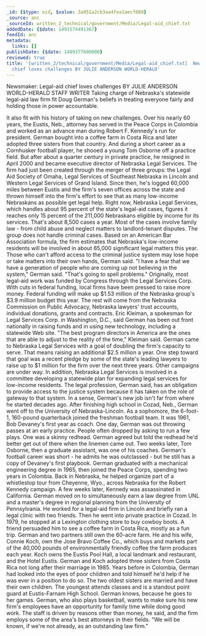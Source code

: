 ```yaml
---
_id: {$type: oid, $value: 3a951a2cb3aa4fea1aecf089}
_source: anc
_sourceId: written_2_technical/government/Media/Legal-aid_chief.txt
addedDate: {$date: 1491574491367}
feedId: anc
metadata:
  links: []
publishDate: {$date: 1489377600000}
reviewed: true
title: '[written_2/technical/government/Media/Legal-aid_chief.txt]  Newsmaker: Legal-aid
  chief loves challenges BY JULIE ANDERSON WORLD-HERALD'
---
```

Newsmaker: Legal-aid chief loves challenges
BY JULIE ANDERSON
<ignore  id='undefined'>WORLD</ignore>-HERALD STAFF WRITER
Taking charge of <geo  id='5073708'>Nebraska</geo>&#x27;s statewide legal-aid law firm fit
Doug German&#x27;s beliefs in treating everyone fairly and holding those
in power accountable.

It also fit with his
history of taking on new challenges.
Over his nearly 60 years, the Eustis, Neb., attorney has served
in the Peace Corps in <geo  id='3686110'>Colombia</geo> and worked as an advance man during
Robert F. Kennedy&#x27;s run for president.
German bought into a coffee farm in <geo  id='3624060'>Costa Rica</geo> and later adopted
three sisters from that country. And during a short career as a
Cornhusker football player, he shooed a young Tom Osborne off a
practice field.
But after about a quarter century in private practice, he
resigned in April 2000 and became executive director of <ignore  id='undefined'>Nebraska</ignore>
Legal Services.
The firm had just been created through the merger of three
groups: the Legal Aid Society of <ignore  id='undefined'>Omaha</ignore>, Legal Services of Southeast
<ignore  id='undefined'>Nebraska</ignore> in <geo  id='5072006'>Lincoln</geo> and Western Legal Services of <ignore  id='undefined'>Grand Island</ignore>.
Since then, he&#x27;s logged 60,000 miles between Eustis and the firm&#x27;s
seven offices across the state and thrown himself into the firm&#x27;s
effort to see that as many low-income Nebraskans as possible get
legal help.
Right now, <ignore  id='undefined'>Nebraska</ignore> Legal Services, which handles about 95
percent of the state&#x27;s legal-aid cases, figures it reaches only 15
percent of the 211,000 Nebraskans eligible by income for its
services. That&#x27;s about 8,500 cases a year.
Most of the cases involve family law - from child abuse and
neglect matters to landlord-tenant disputes. The group does not
handle criminal cases.
Based on an American Bar Association formula, the firm estimates
that <geo  id='5073708'>Nebraska</geo>&#x27;s low-income residents will be involved in about
65,000 significant legal matters this year.
Those who can&#x27;t afford access to the criminal justice system may
lose hope or take matters into their own hands, German said.
&quot;I have a fear that we have a generation of people who are
coming up not believing in the system,&quot; German said. &quot;That&#x27;s going
to spell problems.&quot;
Originally, most legal-aid work was funded by Congress through
the Legal Services Corp. With cuts in federal funding, local firms
have been pressed to raise more money.
Federal funding will make up $1.53 million of the <geo  id='5073708'>Nebraska</geo>
group&#x27;s $3.9 million budget this year. The rest will come from the
<ignore  id='undefined'>Nebraska</ignore> Commission on Public Advocacy, <geo  id='5073708'>Nebraska</geo> lawyers&#x27; trust
accounts, individual donations, grants and contracts.
Eric Kleiman, a spokesman for Legal Services Corp. in
<geo  id='4140963'>Washington, D.C.</geo>, said German has been out front nationally in
raising funds and in using new technology, including a statewide
Web site.
&quot;The best program directors in <geo  id='6252001'>America</geo> are the ones that are
able to adjust to the reality of the time,&quot; Kleiman said.
German came to <ignore  id='undefined'>Nebraska</ignore> Legal Services with a goal of doubling
the firm&#x27;s capacity to serve. That means raising an additional $2.5
million a year.
One step toward that goal was a recent pledge by some of the
state&#x27;s leading lawyers to raise up to $1 million for the firm over
the next three years. Other campaigns are under way.
In addition, <ignore  id='undefined'>Nebraska</ignore> Legal Services is involved in a committee
developing a statewide plan for expanding legal services for
low-income residents.
The legal profession, German said, has an obligation to provide
access to the justice system because it has taken on the role of
gateway to that system.
In a sense, German&#x27;s new job isn&#x27;t far from where he started
decades ago.
After finishing high school in <geo  id='5066355'>Cozad, Neb.</geo>, German went off to
the <geo  id='5080885'>University of Nebraska-Lincoln</geo>. As a sophomore, the 6-foot-1,
160-pound quarterback joined the freshman football team. It was
1961, Bob Devaney&#x27;s first year as coach.
One day, German was out throwing passes at an early practice.
People often dropped by asking to run a few plays. One was a skinny
redhead.
German agreed but told the redhead he&#x27;d better get out of there
when the linemen came out. Two weeks later, Tom Osborne, then a
graduate assistant, was one of his coaches. German&#x27;s football
career was short - he admits he was outclassed - but he still has a
copy of Devaney&#x27;s first playbook.
German graduated with a mechanical engineering degree in 1965,
then joined the Peace Corps, spending two years in <geo  id='3686110'>Colombia</geo>.
Back in <geo  id='5073708'>Nebraska</geo>, he helped organize part of a whistlestop tour
from <geo  id='5821086'>Cheyenne, Wyo.</geo>, across <geo  id='5073708'>Nebraska</geo> for the Robert Kennedy
campaign. A few weeks later, Kennedy was assassinated in
<geo  id='5332921'>California</geo>.
German moved on to simultaneously earn a law degree from UNL and
a master&#x27;s degree in regional planning from the University of
Pennsylvania. He worked for a legal-aid firm in <geo  id='5072006'>Lincoln</geo> and briefly
ran a legal clinic with two friends. Then he went into private
practice in <geo  id='5066355'>Cozad</geo>.
In 1979, he stopped at a <geo  id='5071934'>Lexington</geo> clothing store to buy cowboy
boots. A friend persuaded him to see a coffee farm in <geo  id='3624060'>Costa Rica</geo>,
mostly as a fun trip.
German and two partners still own the 60-acre farm. He and his
wife, Connie Koch, own the Jose Bravo Coffee Co., which buys and
markets part of the 40,000 pounds of environmentally friendly
coffee the farm produces each year.
Koch owns the Eustis Pool Hall, a local landmark and restaurant,
and the Hotel Eustis.
German and Koch adopted three sisters from <geo  id='3624060'>Costa Rica</geo> not long
after their marriage in 1985. Years before in <geo  id='3686110'>Colombia</geo>, German had
looked into the eyes of poor children and told himself he&#x27;d help if
he was ever in a position to do so.
The two oldest sisters are married and have their own children.
The youngest attends classes and is a standout point guard at
<geo  id='5695213'>Eustis-Farnam High School</geo>. German knows, because he goes to her
games.
German, who also plays basketball, wants to make sure his new
firm&#x27;s employees have an opportunity for family time while doing
good work.
The staff is driven by reasons other than money, he said, and
the firm employs some of the area&#x27;s best attorneys in their
fields.
&quot;We will be known, if we&#x27;re not already, as an outstanding law
firm.&quot;